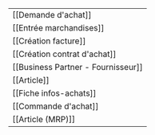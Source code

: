 |                                    |
| ---------------------------------- |
| [[Demande d'achat]]                |
| [[Entrée marchandises]]            |
| [[Création facture]]               |
| [[Création contrat d'achat]]       |
| [[Business Partner - Fournisseur]] |
| [[Article]]                        |
| [[Fiche infos-achats]]             |
| [[Commande d'achat]]               |
| [[Article (MRP)]]                  |
